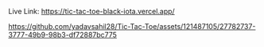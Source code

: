 Live Link: https://tic-tac-toe-black-iota.vercel.app/

https://github.com/yadavsahil28/Tic-Tac-Toe/assets/121487105/27782737-3777-49b9-98b3-df72887bc775
